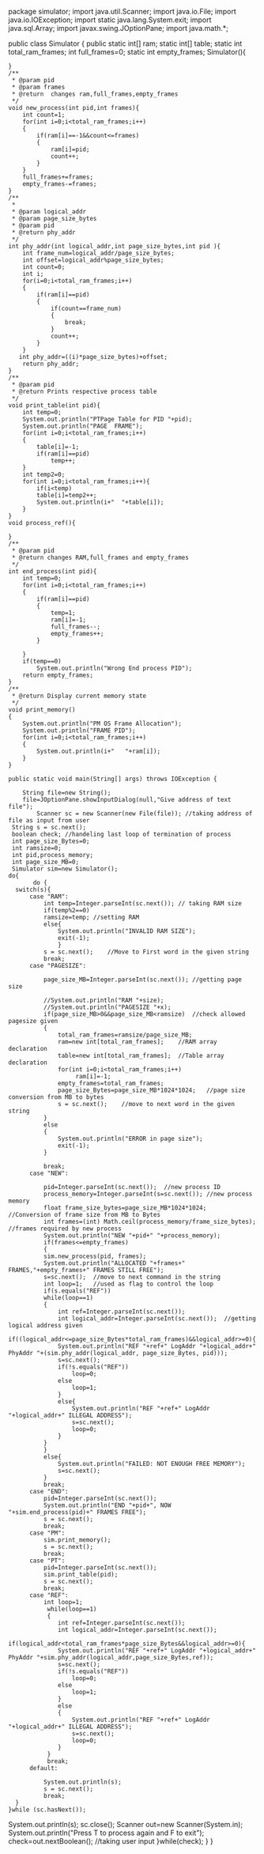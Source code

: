package simulator;
import java.util.Scanner;
import java.io.File;
import java.io.IOException;
import static java.lang.System.exit;
import java.sql.Array;
import javax.swing.JOptionPane;
import java.math.*;

public class Simulator {
    public
    static int[] ram;
    static int[] table;
    static int total_ram_frames;
    int full_frames=0;
     static int empty_frames;
    Simulator(){
        
    }
    /**
     * @param pid
     * @param frames 
     * @return  changes ram,full_frames,empty_frames
     */
    void new_process(int pid,int frames){
        int count=1;
        for(int i=0;i<total_ram_frames;i++)
        {
            if(ram[i]==-1&&count<=frames)
            {
                ram[i]=pid;
                count++;
            }
        }
        full_frames+=frames;
        empty_frames-=frames;
    }
    /**
     * 
     * @param logical_addr
     * @param page_size_bytes
     * @param pid
     * @return phy_addr
     */
    int phy_addr(int logical_addr,int page_size_bytes,int pid ){
        int frame_num=logical_addr/page_size_bytes;
        int offset=logical_addr%page_size_bytes;
        int count=0;
        int i;
        for(i=0;i<total_ram_frames;i++)
        {
            if(ram[i]==pid)
            {
                if(count==frame_num)
                {
                    break;
                }
                count++;                    
            }                
        }
       int phy_addr=((i)*page_size_bytes)+offset;
        return phy_addr;
    }
    /**
     * @param pid 
     * @return Prints respective process table
     */
    void print_table(int pid){
        int temp=0;
        System.out.println("PTPage Table for PID "+pid);
        System.out.println("PAGE  FRAME");
        for(int i=0;i<total_ram_frames;i++)
        {
            table[i]=-1;
            if(ram[i]==pid)
                temp++;
        }
        int temp2=0;
        for(int i=0;i<total_ram_frames;i++){
            if(i<temp)
            table[i]=temp2++;
            System.out.println(i+"  "+table[i]);
        }
    }
    void process_ref(){
        
    }
    /**
     * @param pid
     * @return changes RAM,full_frames and empty_frames
     */
    int end_process(int pid){
        int temp=0;
        for(int i=0;i<total_ram_frames;i++)
        {
            if(ram[i]==pid)
            {
                temp=1;
                ram[i]=-1;
                full_frames--;
                empty_frames++;
            }
            
        }
        if(temp==0)
            System.out.println("Wrong End process PID");   
        return empty_frames;
    }
    /**
     * @return Display current memory state
     */
    void print_memory()
    {
        System.out.println("PM OS Frame Allocation");
        System.out.println("FRAME PID");
        for(int i=0;i<total_ram_frames;i++)
        {
            System.out.println(i+"   "+ram[i]);
        }
    }

    public static void main(String[] args) throws IOException {
        
        String file=new String();
        file=JOptionPane.showInputDialog(null,"Give address of text file");
            Scanner sc = new Scanner(new File(file)); //taking address of file as input from user
     String s = sc.next();
     boolean check; //handeling last loop of termination of process
     int page_size_Bytes=0;
     int ramsize=0;
     int pid,process_memory;
     int page_size_MB=0;
     Simulator sim=new Simulator();
    do{
           do {   
      switch(s){
          case "RAM":
              int temp=Integer.parseInt(sc.next()); // taking RAM size
              if(temp%2==0)
              ramsize=temp; //setting RAM
              else{
                  System.out.println("INVALID RAM SIZE");
                  exit(-1);
                  }
              s = sc.next();    //Move to First word in the given string
              break;
          case "PAGESIZE":
              
              page_size_MB=Integer.parseInt(sc.next()); //getting page size
              
              //System.out.println("RAM "+size);
              //System.out.println("PAGESIZE "+x);
              if(page_size_MB>0&&page_size_MB<ramsize)  //check allowed pagesize given
              {
                  total_ram_frames=ramsize/page_size_MB;
                  ram=new int[total_ram_frames];    //RAM array declaration
                  table=new int[total_ram_frames];  //Table array declaration
                  for(int i=0;i<total_ram_frames;i++)
                       ram[i]=-1;
                  empty_frames=total_ram_frames;
                  page_size_Bytes=page_size_MB*1024*1024;   //page size conversion from MB to bytes
                  s = sc.next();    //move to next word in the given string
              }
              else
              {
                  System.out.println("ERROR in page size");
                  exit(-1);
              }
              
              break;
          case "NEW":
                           
              pid=Integer.parseInt(sc.next());  //new process ID
              process_memory=Integer.parseInt(s=sc.next()); //new process memory
              float frame_size_bytes=page_size_MB*1024*1024;    //Conversion of frame size from MB to Bytes
              int frames=(int) Math.ceil(process_memory/frame_size_bytes);  //frames required by new process
              System.out.println("NEW "+pid+" "+process_memory);
              if(frames<=empty_frames)
              {
              sim.new_process(pid, frames);
              System.out.println("ALLOCATED "+frames+" FRAMES,"+empty_frames+" FRAMES STILL FREE");
              s=sc.next();  //move to next command in the string
              int loop=1;   //used as flag to control the loop
              if(s.equals("REF"))
              while(loop==1)
              {
                  int ref=Integer.parseInt(sc.next());
                  int logical_addr=Integer.parseInt(sc.next());  //getting logical address given
                  if((logical_addr<=page_size_Bytes*total_ram_frames)&&logical_addr>=0){
                  System.out.println("REF "+ref+" LogAddr "+logical_addr+" PhyAddr "+(sim.phy_addr(logical_addr, page_size_Bytes, pid)));
                  s=sc.next();
                  if(!s.equals("REF"))
                      loop=0;
                  else
                      loop=1;
                  }
                  else{
                      System.out.println("REF "+ref+" LogAddr "+logical_addr+" ILLEGAL ADDRESS");
                      s=sc.next();
                      loop=0;
                  }
              }
              }
              else{
                  System.out.println("FAILED: NOT ENOUGH FREE MEMORY");
                  s=sc.next();
              }
              break;
          case "END":
              pid=Integer.parseInt(sc.next());
              System.out.println("END "+pid+", NOW "+sim.end_process(pid)+" FRAMES FREE");
              s = sc.next();
              break;
          case "PM":
              sim.print_memory();
              s = sc.next();
              break;
          case "PT":
              pid=Integer.parseInt(sc.next());
              sim.print_table(pid);
              s = sc.next();
              break;
          case "REF":
              int loop=1;
               while(loop==1)
               {
                  int ref=Integer.parseInt(sc.next());
                  int logical_addr=Integer.parseInt(sc.next());
                  if(logical_addr<total_ram_frames*page_size_Bytes&&logical_addr>=0){
                  System.out.println("REF "+ref+" LogAddr "+logical_addr+" PhyAddr "+sim.phy_addr(logical_addr,page_size_Bytes,ref));
                  s=sc.next();
                  if(!s.equals("REF"))
                      loop=0;
                  else
                      loop=1;
                  }
                  else
                  {
                      System.out.println("REF "+ref+" LogAddr "+logical_addr+" ILLEGAL ADDRESS");
                      s=sc.next();
                      loop=0;
                  }    
               }
               break;
          default:
              
              System.out.println(s);
              s = sc.next();
              break;
      }
    }while (sc.hasNext());
   System.out.println(s);
    sc.close();
    Scanner out=new Scanner(System.in);
    System.out.println("Press T to process again and F to exit");
  check=out.nextBoolean();  //taking user input
    }while(check);
  }
    }
    

